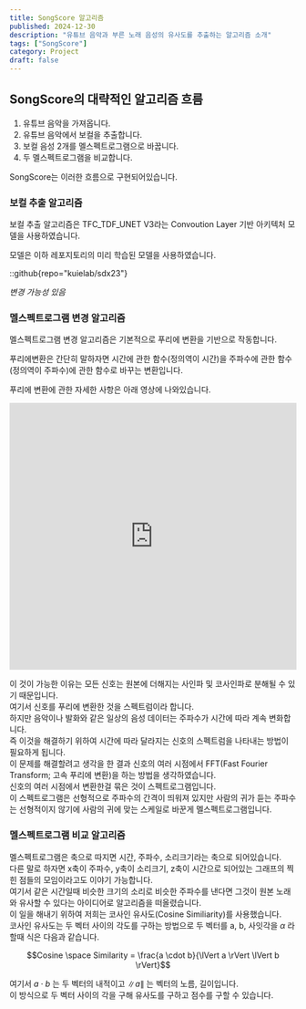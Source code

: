 ```yaml
---
title: SongScore 알고리즘
published: 2024-12-30
description: "유튜브 음악과 부른 노래 음성의 유사도를 추출하는 알고리즘 소개"
tags: ["SongScore"]
category: Project
draft: false
---
```


## SongScore의 대략적인 알고리즘 흐름
1. 유튜브 음악을 가져옵니다.
2. 유튜브 음악에서 보컬을 추출합니다.
3. 보컬 음성 2개를 멜스펙트로그램으로 바꿉니다.
4. 두 멜스펙트로그램을 비교합니다.

SongScore는 이러한 흐름으로 구현되어있습니다.

### 보컬 추출 알고리즘

보컬 추출 알고리즘은 TFC_TDF_UNET V3라는 Convoution Layer 기반 아키텍처 모델을 사용하였습니다.

모델은 이하 레포지토리의 미리 학습된 모델을 사용하였습니다.

::github{repo="kuielab/sdx23"}

*변경 가능성 있음*

### 멜스펙트로그램 변경 알고리즘

멜스펙트로그램 변경 알고리즘은 기본적으로 푸리에 변환을 기반으로 작동합니다.  

푸리에변환은 간단히 말하자면 시간에 관한 함수(정의역이 시간)을 주파수에 관한 함수(정의역이 주파수)에 관한 함수로 바꾸는 변환입니다. 

푸리에 변환에 관한 자세한 사항은 아래 영상에 나와있습니다.


<iframe width="100%" height="468" src="https://www.youtube.com/embed/Mc9PHZ3H36M" title="YouTube video player" frameborder="0" allowfullscreen></iframe>


이 것이 가능한 이유는 모든 신호는 원본에 더해지는 사인파 및 코사인파로 분해될 수 있기 때문입니다.  
여기서 신호를 푸리에 변환한 것을 스펙트럼이라 합니다.  
하지만 음악이나 발화와 같은 일상의 음성 데이터는 주파수가 시간에 따라 계속 변화합니다.  
즉 이것을 해결하기 위하여 시간에 따라 달라지는 신호의 스펙트럼을 나타내는 방법이 필요하게 됩니다.  
이 문제를 해결할려고 생각을 한 결과 신호의 여러 시점에서 FFT(Fast Fourier Transform; 고속 푸리에 변환)을 하는 방법을 생각하였습니다.    
신호의 여러 시점에서 변환한걸 묶은 것이 스펙트로그램입니다.  
이 스펙트로그램은 선형적으로 주파수의 간격이 띄워져 있지만 사람의 귀가 듣는 주파수는 선형적이지 않기에 사람의 귀에 맞는 스케일로 바꾼게 멜스펙트로그램입니다.  

### 멜스펙트로그램 비교 알고리즘

멜스펙트로그램은 축으로 따지면 시간, 주파수, 소리크기라는 축으로 되어있습니다.  
다른 말로 하자면 x축이 주파수, y축이 소리크기, z축이 시간으로 되어있는 그래프의 찍힌 점들의 모임이라고도 이야기 가능합니다.  
여기서 같은 시간일때 비슷한 크기의 소리로 비슷한 주파수를 낸다면 그것이 원본 노래와 유사할 수 있다는 아이디어로 알고리즘을 떠올렸습니다.  
이 일을 해내기 위하여 저희는 코사인 유사도(Cosine Similiarity)를 사용했습니다.  
코사인 유사도는 두 벡터 사이의 각도를 구하는 방법으로 두 벡터를 a, b, 사잇각을 $\alpha$ 라 할때 식은 다음과 같습니다.  

$$Cosine \space Similarity = \frac{a \cdot b}{\lVert a \rVert \lVert b \rVert}$$  

여기서 $a \cdot b$ 는 두 벡터의 내적이고 $\lVert a \rVert$ 는 벡터의 노름, 길이입니다.  
이 방식으로 두 벡터 사이의 각을 구해 유사도를 구하고 점수를 구할 수 있습니다.  
